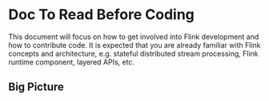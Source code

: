 # Doc To Read Before Coding

This document will focus on how to get involved into Flink development and how to contribute code. It is expected that you are already familiar with Flink concepts and architecture, e.g. stateful distributed stream processing, Flink runtime component, layered APIs, etc. 

## Big Picture

